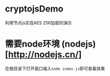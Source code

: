 # cryptojsDemo
利用节点js实现AES 256加密的演示
# 需要node环境 (nodejs)[http://nodejs.cn/]
在根目录下打开窗口输入`node index.js`即可查看效果
